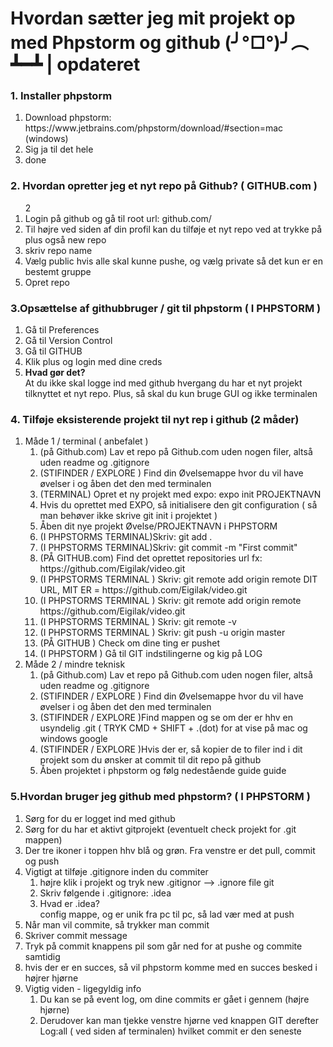 # Hvordan sætter jeg mit projekt op med Phpstorm og github (╯°□°)╯︵ ┻━┻ |  opdateret


<h3>1. Installer phpstorm</h3>
<ol> 
    <li>Download phpstorm:  https://www.jetbrains.com/phpstorm/download/#section=mac (windows) </li>
    <li>Sig ja til det hele</li>
    <li>done</li>
</ol>

<h3>2. Hvordan opretter jeg et nyt repo på Github? ( GITHUB.com ) </h3>
<ol>2
    <li>Login på github og gå til root url: github.com/</li>
    <li>Til højre ved siden af din profil kan du tilføje et nyt repo ved at trykke på plus også new repo</li>
    <li>skriv repo name</li>
    <li>Vælg public hvis alle skal kunne pushe, og vælg private så det kun er en bestemt gruppe</li>
    <li>Opret repo</li>
</ol>


<h3>3.Opsættelse af githubbruger / git til phpstorm ( I PHPSTORM ) </h3>
<ol>
    <li>Gå til Preferences </li>
    <li>Gå til Version Control</li>
    <li>Gå til GITHUB</li>
    <li>Klik plus og login med dine creds</li>
    <li><b>Hvad gør det?</b> <br> At du ikke skal logge ind med github hvergang du har et nyt projekt tilknyttet et nyt repo. Plus, så skal du kun bruge GUI og ikke terminalen</li>
</ol>

<h3>4. Tilføje eksisterende projekt til nyt rep i github (2 måder) </h3>
<ol>
<li>
    Måde 1 / terminal ( anbefalet ) 
        <ol>
            <li>(på Github.com) Lav et repo på Github.com uden nogen filer, altså uden readme og .gitignore </li>
            <li>(STIFINDER / EXPLORE ) Find din Øvelsemappe hvor du vil have øvelser i og åben det den med terminalen </li>
            <li>(TERMINAL) Opret et ny projekt med expo: expo init PROJEKTNAVN</li>
            <li>Hvis du oprettet med EXPO, så initialisere den git configuration ( så man behøver ikke skrive git init i projektet ) </li>
            <li>Åben dit nye projekt Øvelse/PROJEKTNAVN i PHPSTORM</li>
            <li>(I PHPSTORMS TERMINAL)Skriv:  git add . </li>
            <li>(I PHPSTORMS TERMINAL)Skriv:  git commit -m "First commit" </li>
            <li>(PÅ GITHUB.com) Find det oprettet repositories url fx: https://github.com/Eigilak/video.git</li>
            <li>(I PHPSTORMS TERMINAL ) Skriv: git remote add origin remote DIT URL, MIT ER = https://github.com/Eigilak/video.git</li>
            <li>(I PHPSTORMS TERMINAL ) Skriv: git remote add origin remote https://github.com/Eigilak/video.git</li>
            <li>(I PHPSTORMS TERMINAL ) Skriv: git remote -v</li>
            <li>(I PHPSTORMS TERMINAL ) Skriv: git push -u origin master</li>
            <li>(PÅ GITHUB ) Check om dine ting er pushet</li>
            <li>(I PHPSTORM ) Gå til GIT indstilingerne og kig på LOG</li>
        </ol>
    </li>
    <li> Måde 2 / mindre teknisk
    <ol>
            <li>(på Github.com) Lav et repo på Github.com uden nogen filer, altså uden readme og .gitignore </li>
            <li>(STIFINDER / EXPLORE ) Find din Øvelsemappe hvor du vil have øvelser i og åben det den med terminalen </li>
            <li>(STIFINDER / EXPLORE )Find mappen og se om der er hhv en usyndelig .git ( TRYK CMD + SHIFT + .(dot) for at vise på mac og windows google</li>
            <li>(STIFINDER / EXPLORE )Hvis der er, så kopier de to filer ind i dit projekt som du ønsker at commit til dit repo på github</li>
            <li>Åben projektet i phpstorm og følg nedestående guide guide</li>
        </ol>
    </li>
    
</ol>

<h3>5.Hvordan bruger jeg github med phpstorm? ( I PHPSTORM ) </h3>
<ol>
    <li>Sørg for du er logget ind med github</li>
    <li>Sørg for du har et aktivt gitprojekt (eventuelt check projekt for .git mappen)</li>
    <li>Der tre ikoner i toppen hhv blå og grøn. Fra venstre er det pull, commit og push</li>
    <li>Vigtigt at tilføje .gitignore inden du commiter
     <ol>
            <li>højre klik i projekt og tryk new .gitignor --> .ignore file git</li>
            <li>Skriv følgende i .gitignore: .idea</li>
            <li>Hvad er .idea? <br> config mappe, og er unik fra pc til pc, så lad vær med at push</li>
     </ol>
    </li>
    <li>Når man vil commite, så trykker man commit</li>
    <li>Skriver commit message </li>
    <li>Tryk på commit knappens pil som går ned for at pushe og commite samtidig</li>
    <li>hvis der er en succes, så vil phpstorm komme med en succes besked i højrer hjørne</li>
    <li>Vigtig viden - ligegyldig info
        <ol>
            <li>Du  kan  se på event log, om dine commits er gået i gennem (højre hjørne)</li>
            <li>Derudover kan man tjekke venstre hjørne ved knappen GIT derefter Log:all ( ved siden af terminalen) hvilket commit er den seneste</li>
        </ol>
    </li>
   </ol>




